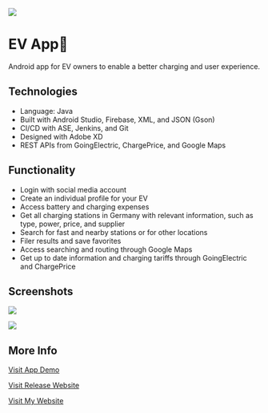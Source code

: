 ![](https://user-images.githubusercontent.com/36485235/164819777-d3996167-3638-4b46-92b7-5df77483fde3.png)

# EV App🔌
Android app for EV owners to enable a better charging and user experience.

## Technologies
- Language: Java
- Built with Android Studio, Firebase, XML, and JSON (Gson)
- CI/CD with ASE, Jenkins, and Git
- Designed with Adobe XD
- REST APIs from GoingElectric, ChargePrice, and Google Maps

## Functionality
- Login with social media account
- Create an individual profile for your EV
- Access battery and charging expenses
- Get all charging stations in Germany with relevant information, such as type, power, price, and supplier
- Search for fast and nearby stations or for other locations
- Filer results and save favorites
- Access searching and routing through Google Maps
- Get up to date information and charging tariffs through GoingElectric and ChargePrice

## Screenshots

![](https://user-images.githubusercontent.com/36485235/164822115-fcdd4ada-8d49-4c3b-aa89-cdc3d50706b2.png)

![](https://user-images.githubusercontent.com/36485235/164822702-b98c2b38-ecb4-477f-88b6-9e5a730b5024.png)


## More Info
[Visit App Demo](https://appetize.io/embed/7pn0wmyj7wtgpye4n9czy7yymr?device=pixel6&osVersion=12.0&scale=75)

[Visit Release Website](https://electricityforfuture.wixsite.com/release)

[Visit My Website](https://jongwonlee.dev/ev-app)
